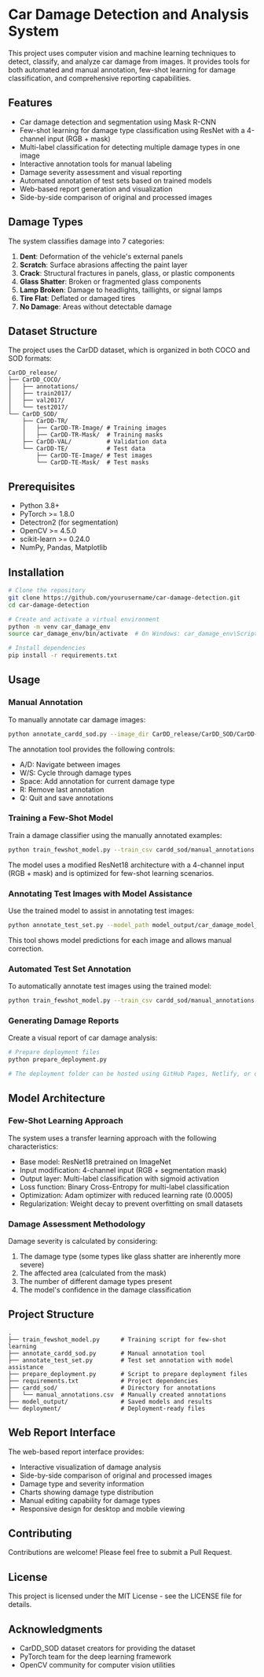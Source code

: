 # Car Damage Detection and Analysis System

This project uses computer vision and machine learning techniques to detect, classify, and analyze car damage from images. It provides tools for both automated and manual annotation, few-shot learning for damage classification, and comprehensive reporting capabilities.

## Features

- Car damage detection and segmentation using Mask R-CNN
- Few-shot learning for damage type classification using ResNet with a 4-channel input (RGB + mask)
- Multi-label classification for detecting multiple damage types in one image
- Interactive annotation tools for manual labeling
- Damage severity assessment and visual reporting
- Automated annotation of test sets based on trained models
- Web-based report generation and visualization
- Side-by-side comparison of original and processed images

## Damage Types

The system classifies damage into 7 categories:

1. **Dent**: Deformation of the vehicle's external panels
2. **Scratch**: Surface abrasions affecting the paint layer
3. **Crack**: Structural fractures in panels, glass, or plastic components
4. **Glass Shatter**: Broken or fragmented glass components
5. **Lamp Broken**: Damage to headlights, taillights, or signal lamps
6. **Tire Flat**: Deflated or damaged tires
7. **No Damage**: Areas without detectable damage

## Dataset Structure

The project uses the CarDD dataset, which is organized in both COCO and SOD formats:

```
CarDD_release/
├── CarDD_COCO/
│   ├── annotations/
│   ├── train2017/
│   ├── val2017/
│   └── test2017/
└── CarDD_SOD/
    ├── CarDD-TR/
    │   ├── CarDD-TR-Image/ # Training images
    │   ├── CarDD-TR-Mask/  # Training masks
    ├── CarDD-VAL/          # Validation data
    └── CarDD-TE/           # Test data
        ├── CarDD-TE-Image/ # Test images
        └── CarDD-TE-Mask/  # Test masks
```

## Prerequisites

- Python 3.8+
- PyTorch >= 1.8.0
- Detectron2 (for segmentation)
- OpenCV >= 4.5.0
- scikit-learn >= 0.24.0
- NumPy, Pandas, Matplotlib

## Installation

```bash
# Clone the repository
git clone https://github.com/yourusername/car-damage-detection.git
cd car-damage-detection

# Create and activate a virtual environment
python -m venv car_damage_env
source car_damage_env/bin/activate  # On Windows: car_damage_env\Scripts\activate

# Install dependencies
pip install -r requirements.txt
```

## Usage

### Manual Annotation

To manually annotate car damage images:

```bash
python annotate_cardd_sod.py --image_dir CarDD_release/CarDD_SOD/CarDD-TR/CarDD-TR-Image --mask_dir CarDD_release/CarDD_SOD/CarDD-TR/CarDD-TR-Mask --output_csv cardd_sod/manual_annotations.csv
```

The annotation tool provides the following controls:
- A/D: Navigate between images
- W/S: Cycle through damage types
- Space: Add annotation for current damage type
- R: Remove last annotation
- Q: Quit and save annotations

### Training a Few-Shot Model

Train a damage classifier using the manually annotated examples:

```bash
python train_fewshot_model.py --train_csv cardd_sod/manual_annotations.csv --image_dir CarDD_release/CarDD_SOD/CarDD-TR/CarDD-TR-Image --mask_dir CarDD_release/CarDD_SOD/CarDD-TR/CarDD-TR-Mask --epochs 15
```

The model uses a modified ResNet18 architecture with a 4-channel input (RGB + mask) and is optimized for few-shot learning scenarios.

### Annotating Test Images with Model Assistance

Use the trained model to assist in annotating test images:

```bash
python annotate_test_set.py --model_path model_output/car_damage_model_*.pth --image_dir CarDD_release/CarDD_SOD/CarDD-TE/CarDD-TE-Image --mask_dir CarDD_release/CarDD_SOD/CarDD-TE/CarDD-TE-Mask --output_csv cardd_sod/test_annotations.csv
```

This tool shows model predictions for each image and allows manual correction.

### Automated Test Set Annotation

To automatically annotate test images using the trained model:

```bash
python train_fewshot_model.py --train_csv cardd_sod/manual_annotations.csv --auto_annotate_dir CarDD_release/CarDD_SOD/CarDD-TE/CarDD-TE-Image --auto_annotate_mask_dir CarDD_release/CarDD_SOD/CarDD-TE/CarDD-TE-Mask --output_csv cardd_sod/auto_annotations.csv --model_path model_output/car_damage_model_*.pth
```

### Generating Damage Reports

Create a visual report of car damage analysis:

```bash
# Prepare deployment files
python prepare_deployment.py

# The deployment folder can be hosted using GitHub Pages, Netlify, or other static hosting services
```

## Model Architecture

### Few-Shot Learning Approach

The system uses a transfer learning approach with the following characteristics:
- Base model: ResNet18 pretrained on ImageNet
- Input modification: 4-channel input (RGB + segmentation mask)
- Output layer: Multi-label classification with sigmoid activation
- Loss function: Binary Cross-Entropy for multi-label classification
- Optimization: Adam optimizer with reduced learning rate (0.0005)
- Regularization: Weight decay to prevent overfitting on small datasets

### Damage Assessment Methodology

Damage severity is calculated by considering:
1. The damage type (some types like glass shatter are inherently more severe)
2. The affected area (calculated from the mask)
3. The number of different damage types present
4. The model's confidence in the damage classification

## Project Structure

```
.
├── train_fewshot_model.py      # Training script for few-shot learning
├── annotate_cardd_sod.py       # Manual annotation tool
├── annotate_test_set.py        # Test set annotation with model assistance
├── prepare_deployment.py       # Script to prepare deployment files
├── requirements.txt            # Project dependencies
├── cardd_sod/                  # Directory for annotations
│   └── manual_annotations.csv  # Manually created annotations
├── model_output/               # Saved models and results
└── deployment/                 # Deployment-ready files
```

## Web Report Interface

The web-based report interface provides:
- Interactive visualization of damage analysis
- Side-by-side comparison of original and processed images
- Damage type and severity information
- Charts showing damage type distribution
- Manual editing capability for damage types
- Responsive design for desktop and mobile viewing

## Contributing

Contributions are welcome! Please feel free to submit a Pull Request.

## License

This project is licensed under the MIT License - see the LICENSE file for details.

## Acknowledgments

- CarDD_SOD dataset creators for providing the dataset
- PyTorch team for the deep learning framework
- OpenCV community for computer vision utilities 